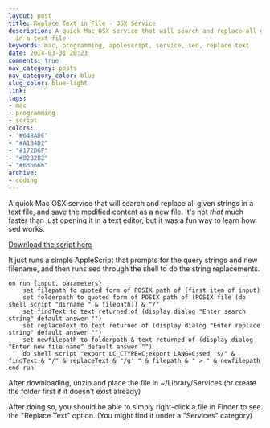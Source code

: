 ```yaml
---
layout: post
title: Replace Text in File - OSX Service
description: A quick Mac OSX service that will search and replace all given strings
  in a text file
keywords: mac, programming, applescript, service, sed, replace text
date: 2014-03-31 20:23
comments: true
nav_category: posts
nav_category_color: blue
slug_color: blue-light
link:
tags:
- mac
- programming
- script
colors:
- "#648ADC"
- "#A1B4D2"
- "#172D6F"
- "#B2B2B2"
- "#636666"
archive:
- coding
---
```


A quick Mac OSX service that will search and replace all given strings in a text file, and save the modified content as a new file. It's not *that* much faster than just opening it in a text editor, but it was a fun way to learn how sed works.

[Download the script here](http://images.alexonsager.net/blog/Replace_Text.zip)

It just runs a simple AppleScript that prompts for the query strings and new filename, and then runs sed through the shell to do the string replacements.

```applescript
on run {input, parameters}
    set filepath to quoted form of POSIX path of (first item of input)
    set folderpath to quoted form of POSIX path of (POSIX file (do shell script "dirname " & filepath)) & "/"
    set findText to text returned of (display dialog "Enter search string" default answer "")
    set replaceText to text returned of (display dialog "Enter replace string" default answer "")
    set newfilepath to folderpath & text returned of (display dialog "Enter new file name" default answer "")
    do shell script "export LC_CTYPE=C;export LANG=C;sed 's/" & findText & "/" & replaceText & "/g' " & filepath & " > " & newfilepath
end run
```

After downloading, unzip and place the file in ~/Library/Services (or create the folder first if it doesn’t exist already)

After doing so, you should be able to simply right-click a file in Finder to see the "Replace Text" option. (You might find it under a "Services" category)

